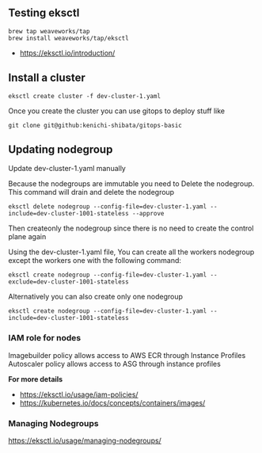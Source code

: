 Testing eksctl
------

```
brew tap weaveworks/tap
brew install weaveworks/tap/eksctl
```

* https://eksctl.io/introduction/


Install a cluster
------
```
eksctl create cluster -f dev-cluster-1.yaml
```

Once you create the cluster you can use gitops to deploy stuff like

```
git clone git@github:kenichi-shibata/gitops-basic
```

Updating nodegroup
----

Update dev-cluster-1.yaml manually

Because the nodegroups are immutable you need to Delete the nodegroup. This
command will drain and delete the nodegroup

```
eksctl delete nodegroup --config-file=dev-cluster-1.yaml --include=dev-cluster-1001-stateless --approve
```

Then createonly the nodegroup since there is no need to create the control
plane again

Using the dev-cluster-1.yaml file, You can create all the workers nodegroup except the workers one with the following command:

```
eksctl create nodegroup --config-file=dev-cluster-1.yaml --exclude=dev-cluster-1001-stateless

```

Alternatively you can also create only one nodegroup

```
eksctl create nodegroup --config-file=dev-cluster-1.yaml --include=dev-cluster-1001-stateless
```

### IAM role for nodes

Imagebuilder policy allows access to AWS ECR through Instance Profiles
Autoscaler policy allows access to ASG through instance profiles

**For more details**
- https://eksctl.io/usage/iam-policies/
- https://kubernetes.io/docs/concepts/containers/images/

### Managing Nodegroups

https://eksctl.io/usage/managing-nodegroups/


